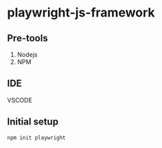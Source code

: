 # playwright-js-framework

## Pre-tools

1. Nodejs
2. NPM

## IDE

VSCODE

## Initial setup 

``` npm init playwright ```